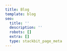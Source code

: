 ```yaml
---
title: Blog
template: blog
seo:
  title: ''
  description: ''
  robots: []
  extra: []
  type: stackbit_page_meta
---
```

